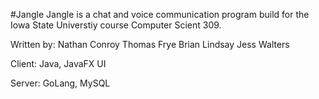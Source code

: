 #Jangle
Jangle is a chat and voice communication program build for the Iowa State Universtiy course Computer Scient 309.


Written by:
	Nathan Conroy
	Thomas Frye
	Brian Lindsay
	Jess Walters

Client: Java, JavaFX UI

Server: GoLang, MySQL







